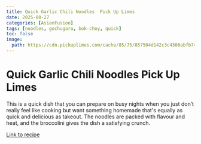 ```yaml
---
title: Quick Garlic Chili Noodles  Pick Up Limes
date: 2025-08-27
categories: [AsianFusion]
tags: [noodles, gochugaru, bok-choy, quick]
toc: false
image:
  path: https://cdn.pickuplimes.com/cache/85/75/857504d142c3c4300abfb7469f59c691.jpg
---
```


  # Quick Garlic Chili Noodles  Pick Up Limes

  This is a quick dish that you can prepare on busy nights when you just don’t really feel like cooking but want something homemade that's equally as quick and delicious as takeout. The noodles are packed with flavour and heat, and the broccolini gives the dish a satisfying crunch.

  [Link to recipe](https://www.pickuplimes.com/recipe/quick-garlic-chili-noodles-848)

  